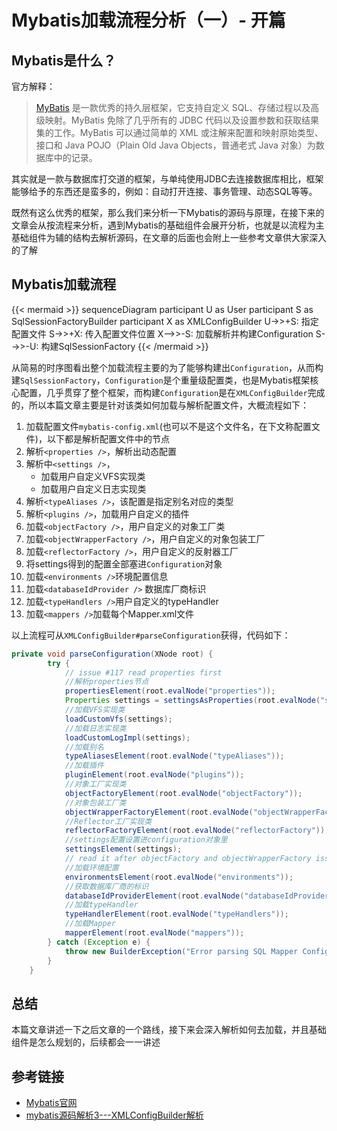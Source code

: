 # Mybatis加载流程分析（一）- 开篇


## Mybatis是什么？
官方解释：
> [MyBatis](https://mybatis.org/mybatis-3/zh/index.html) 是一款优秀的持久层框架，它支持自定义 SQL、存储过程以及高级映射。MyBatis 免除了几乎所有的 JDBC 代码以及设置参数和获取结果集的工作。MyBatis 可以通过简单的 XML 或注解来配置和映射原始类型、接口和 Java POJO（Plain Old Java Objects，普通老式 Java 对象）为数据库中的记录。 

其实就是一款与数据库打交道的框架，与单纯使用JDBC去连接数据库相比，框架能够给予的东西还是蛮多的，例如：自动打开连接、事务管理、动态SQL等等。  

既然有这么优秀的框架，那么我们来分析一下Mybatis的源码与原理，在接下来的文章会从按流程来分析，遇到Mybatis的基础组件会展开分析，也就是以流程为主基础组件为辅的结构去解析源码，在文章的后面也会附上一些参考文章供大家深入的了解

## Mybatis加载流程
{{< mermaid >}}
sequenceDiagram
    participant U as User
    participant S as SqlSessionFactoryBuilder
    participant X as XMLConfigBuilder
    U->>+S: 指定配置文件
    S->>+X: 传入配置文件位置
    X-->>-S: 加载解析并构建Configuration
    S-->>-U: 构建SqlSessionFactory
{{< /mermaid >}}

从简易的时序图看出整个加载流程主要的为了能够构建出`Configuration`，从而构建`SqlSessionFactory`，`Configuration`是个重量级配置类，也是Mybatis框架核心配置，几乎贯穿了整个框架，而构建`Configuration`是在`XMLConfigBuilder`完成的，所以本篇文章主要是针对该类如何加载与解析配置文件，大概流程如下：
1. 加载配置文件`mybatis-config.xml`(也可以不是这个文件名，在下文称配置文件)，以下都是解析配置文件中的节点
2. 解析`<properties />`，解析出动态配置
3. 解析中`<settings />`，
    - 加载用户自定义VFS实现类
    - 加载用户自定义日志实现类
4. 解析`<typeAliases />`，该配置是指定别名对应的类型
5. 解析`<plugins />`，加载用户自定义的插件
6. 加载`<objectFactory />`，用户自定义的对象工厂类
7. 加载`<objectWrapperFactory />`，用户自定义的对象包装工厂
8. 加载`<reflectorFactory />`，用户自定义的反射器工厂
9. 将settings得到的配置全部塞进`Configuration`对象
10. 加载`<environments />`环境配置信息
11. 加载`<databaseIdProvider />` 数据库厂商标识
12. 加载`<typeHandlers />`用户自定义的typeHandler
13. 加载`<mappers />`加载每个Mapper.xml文件  

以上流程可从`XMLConfigBuilder#parseConfiguration`获得，代码如下：
```Java
private void parseConfiguration(XNode root) {
        try {
            // issue #117 read properties first
            //解析properties节点
            propertiesElement(root.evalNode("properties"));
            Properties settings = settingsAsProperties(root.evalNode("settings"));
            //加载VFS实现类
            loadCustomVfs(settings);
            //加载日志实现类
            loadCustomLogImpl(settings);
            //加载别名
            typeAliasesElement(root.evalNode("typeAliases"));
            //加载插件
            pluginElement(root.evalNode("plugins"));
            //对象工厂实现类
            objectFactoryElement(root.evalNode("objectFactory"));
            //对象包装工厂类
            objectWrapperFactoryElement(root.evalNode("objectWrapperFactory"));
            //Reflector工厂实现类
            reflectorFactoryElement(root.evalNode("reflectorFactory"));
            //settings配置设置进configuration对象里
            settingsElement(settings);
            // read it after objectFactory and objectWrapperFactory issue #631
            //加载环境配置
            environmentsElement(root.evalNode("environments"));
            //获取数据库厂商的标识
            databaseIdProviderElement(root.evalNode("databaseIdProvider"));
            //加载typeHandler
            typeHandlerElement(root.evalNode("typeHandlers"));
            //加载Mapper
            mapperElement(root.evalNode("mappers"));
        } catch (Exception e) {
            throw new BuilderException("Error parsing SQL Mapper Configuration. Cause: " + e, e);
        }
    }
```

## 总结
本篇文章讲述一下之后文章的一个路线，接下来会深入解析如何去加载，并且基础组件是怎么规划的，后续都会一一讲述

## 参考链接
- [Mybatis官网](https://mybatis.org/mybatis-3/zh/configuration.html)
- [mybatis源码解析3---XMLConfigBuilder解析](https://www.cnblogs.com/jackion5/p/9480393.html)
